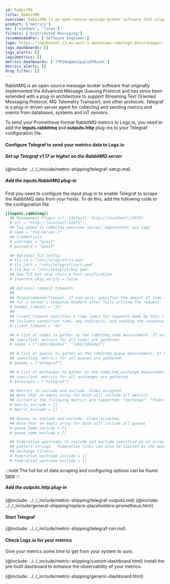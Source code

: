 ```yaml
---
id: RabbitMQ
title: RabbitMQ
overview: RabbitMQ is an open-source message-broker software that originally implemented the Advanced Message Queuing Protocol and has since been extended with a plug-in architecture to support Streaming Text Oriented Messaging Protocol, MQ Telemetry Transport, and other protocols. Telegraf is a plug-in driven server agent for collecting and sending metrics and events from databases, systems and IoT sensors.
product: ['metrics']
os: ['windows', 'linux']
filters: ['Distributed Messaging']
recommendedFor: ['Software Engineer']
logo: https://logzbucket.s3.eu-west-1.amazonaws.com/logz-docs/shipper-logos/rabbitmq-logo.png
logs_dashboards: []
logs_alerts: []
logs2metrics: []
metrics_dashboards: ['77P29wgQwu1pqCaZFMcwnC']
metrics_alerts: []
drop_filter: []
---
```



RabbitMQ is an open-source message-broker software that originally implemented the Advanced Message Queuing Protocol and has since been extended with a plug-in architecture to support Streaming Text Oriented Messaging Protocol, MQ Telemetry Transport, and other protocols. Telegraf is a plug-in driven server agent for collecting and sending metrics and events from databases, systems and IoT sensors.

To send your Prometheus-format RabbitMQ metrics to Logz.io, you need to add the **inputs.rabbitmq** and **outputs.http** plug-ins to your Telegraf configuration file.

<!-- logzio-inject:install:grafana:dashboards ids=["77P29wgQwu1pqCaZFMcwnC"] -->

#### Configure Telegraf to send your metrics data to Logz.io



##### Set up Telegraf v1.17 or higher on the RabbitMQ server

{@include: ../../_include/metric-shipping/telegraf-setup.md}

##### Add the inputs.RabbitMQ plug-in

First you need to configure the input plug-in to enable Telegraf to scrape the RabbitMQ data from your hosts. To do this, add the following code to the configuration file:

``` ini
[[inputs.rabbitmq]]
  ## Management Plugin url. (default: http://localhost:15672)
  # url = "http://localhost:15672"
  ## Tag added to rabbitmq_overview series; deprecated: use tags
  # name = "rmq-server-1"
  ## Credentials
  # username = "guest"
  # password = "guest"

  ## Optional TLS Config
  # tls_ca = "/etc/telegraf/ca.pem"
  # tls_cert = "/etc/telegraf/cert.pem"
  # tls_key = "/etc/telegraf/key.pem"
  ## Use TLS but skip chain & host verification
  # insecure_skip_verify = false

  ## Optional request timeouts
  ##
  ## ResponseHeaderTimeout, if non-zero, specifies the amount of time to wait
  ## for a server's response headers after fully writing the request.
  # header_timeout = "3s"
  ##
  ## client_timeout specifies a time limit for requests made by this client.
  ## Includes connection time, any redirects, and reading the response body.
  # client_timeout = "4s"

  ## A list of nodes to gather as the rabbitmq_node measurement. If not
  ## specified, metrics for all nodes are gathered.
  # nodes = ["rabbit@node1", "rabbit@node2"]

  ## A list of queues to gather as the rabbitmq_queue measurement. If not
  ## specified, metrics for all queues are gathered.
  # queues = ["telegraf"]

  ## A list of exchanges to gather as the rabbitmq_exchange measurement. If not
  ## specified, metrics for all exchanges are gathered.
  # exchanges = ["telegraf"]

  ## Metrics to include and exclude. Globs accepted.
  ## Note that an empty array for both will include all metrics
  ## Currently the following metrics are supported: "exchange", "federation", "node", "overview", "queue"
  # metric_include = []
  # metric_exclude = []

  ## Queues to include and exclude. Globs accepted.
  ## Note that an empty array for both will include all queues
  # queue_name_include = []
  # queue_name_exclude = []

  ## Federation upstreams to include and exclude specified as an array of glob
  ## pattern strings.  Federation links can also be limited by the queue and
  ## exchange filters.
  # federation_upstream_include = []
  # federation_upstream_exclude = []
```

:::note
The full list of data scraping and configuring options can be found [here](https://github.com/influxdata/telegraf/blob/release-1.18/plugins/inputs/rabbitmq/README.md)
:::


##### Add the outputs.http plug-in

{@include: ../../_include/metric-shipping/telegraf-outputs.md}
{@include: ../../_include/general-shipping/replace-placeholders-prometheus.html}

#### Start Telegraf

{@include: ../../_include/metric-shipping/telegraf-run.md}

#### Check Logz.io for your metrics

Give your metrics some time to get from your system to ours.

{@include: ../../_include/metric-shipping/custom-dashboard.html} Install the pre-built dashboard to enhance the observability of your metrics.

<!-- logzio-inject:install:grafana:dashboards ids=["77P29wgQwu1pqCaZFMcwnC"] -->

{@include: ../../_include/metric-shipping/generic-dashboard.html}




